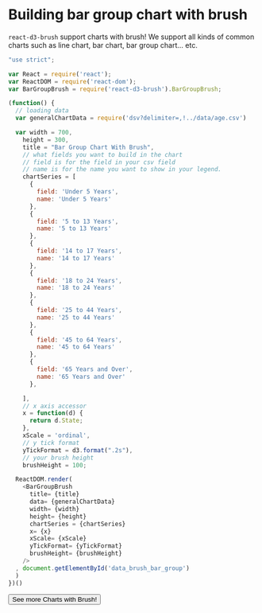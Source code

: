 # Building bar group chart with brush

`react-d3-brush` support charts with brush! We support all kinds of common charts such as line chart, bar chart, bar group chart... etc.


<div id="data_brush_bar_group" class="demo"></div>
<script src="/react-d3-example/dist/simple/min/bar_group_brush.min.js"></script>

```js
"use strict";

var React = require('react');
var ReactDOM = require('react-dom');
var BarGroupBrush = require('react-d3-brush').BarGroupBrush;

(function() {
  // loading data
  var generalChartData = require('dsv?delimiter=,!../data/age.csv')

  var width = 700,
    height = 300,
    title = "Bar Group Chart With Brush",
    // what fields you want to build in the chart
    // field is for the field in your csv field
    // name is for the name you want to show in your legend.
    chartSeries = [
      {
        field: 'Under 5 Years',
        name: 'Under 5 Years'
      },
      {
        field: '5 to 13 Years',
        name: '5 to 13 Years'
      },
      {
        field: '14 to 17 Years',
        name: '14 to 17 Years'
      },
      {
        field: '18 to 24 Years',
        name: '18 to 24 Years'
      },
      {
        field: '25 to 44 Years',
        name: '25 to 44 Years'
      },
      {
        field: '45 to 64 Years',
        name: '45 to 64 Years'
      },
      {
        field: '65 Years and Over',
        name: '65 Years and Over'
      },

    ],
    // x axis accessor
    x = function(d) {
      return d.State;
    },
    xScale = 'ordinal',
    // y tick format
    yTickFormat = d3.format(".2s"),
    // your brush height
    brushHeight = 100;

  ReactDOM.render(
    <BarGroupBrush
      title= {title}
      data= {generalChartData}
      width= {width}
      height= {height}
      chartSeries = {chartSeries}
      x= {x}
      xScale= {xScale}
      yTickFormat= {yTickFormat}
      brushHeight= {brushHeight}
    />
  , document.getElementById('data_brush_bar_group')
  )
})()
```


<a href="/docs/brush">
  <button type="button" class="btn btn-danger btn-lg">See more Charts with Brush!</button>
</a>
